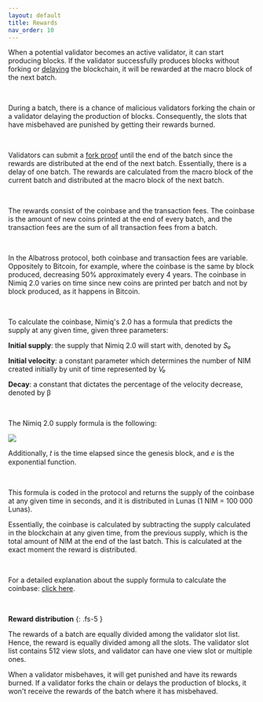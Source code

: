```yaml
---
layout: default
title: Rewards
nav_order: 10
---
```


When a potential validator becomes an active validator, it can start producing blocks. If the validator successfully produces blocks without forking or [delaying](/just-the-docs/docs/view-change) the blockchain, it will be rewarded at the macro block of the next batch.

<br/>

During a batch, there is a chance of malicious validators forking the chain or a validator delaying the production of blocks. Consequently, the slots that have misbehaved are punished by getting their rewards burned.

<br/>

Validators can submit a [fork proof](/just-the-docs/docs/fork-proofs) until the end of the batch since the rewards are distributed at the end of the next batch. Essentially, there is a delay of one batch. The rewards are calculated from the macro block of the current batch and distributed at the macro block of the next batch. 

<br/>

The rewards consist of the coinbase and the transaction fees. The coinbase is the amount of new coins printed at the end of every batch, and the transaction fees are the sum of all transaction fees from a batch.

<br/>

In the Albatross protocol, both coinbase and transaction fees are variable. Oppositely to Bitcoin, for example, where the coinbase is the same by block produced, decreasing 50% approximately every 4 years. The coinbase in Nimiq 2.0 varies on time since new coins are printed per batch and not by block produced, as it happens in Bitcoin. 

<br/>

To calculate the coinbase, Nimiq's 2.0 has a formula that predicts the supply at any given time, given three parameters:

**Initial supply**: the supply that Nimiq 2.0 will start with, denoted by *S₀*

**Initial velocity**: a constant parameter which determines the number of NIM created initially by unit of time represented by *V₀*

**Decay**: a constant that dictates the percentage of the velocity decrease, denoted by β

<br/>

The Nimiq 2.0 supply formula is the following:

<img src="https://render.githubusercontent.com/render/math?math=S(t)=S_0+\frac{V_0}{\beta}(1-e^{-\beta t})">

<br/>

Additionally, 𝑡 is the time elapsed since the genesis block, and *e* is the exponential function.

<br/>

This formula is coded in the protocol and returns the supply of the coinbase at any given time in seconds, and it is distributed in Lunas (1 NIM = 100 000 Lunas).

Essentially, the coinbase is calculated by subtracting the supply calculated in the blockchain at any given time, from the previous supply, which is the total amount of NIM at the end of the last batch. This is calculated at the exact moment the reward is distributed.

<br/>

For a detailed explanation about the supply formula to calculate the coinbase: [click here](/just-the-docs/docs/supply-formula).

<br/>

**Reward distribution**
{: .fs-5 }

The rewards of a batch are equally divided among the validator slot list. Hence, the reward is equally divided among all the slots. The validator slot list contains 512 view slots, and validator can have one view slot or multiple ones.

When a validator misbehaves, it will get punished and have its rewards burned. If a validator forks the chain or delays the production of blocks, it won't receive the rewards of the batch where it has misbehaved.